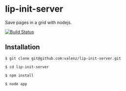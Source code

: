 # lip-init-server
Save pages in a grid with nodejs.

[![Build Status](https://travis-ci.org/valenz/tabgrid.svg?branch=master)](https://travis-ci.org/valenz/tabgrid)

## Installation
	$ git clone git@github.com:valenz/lip-init-server.git

	$ cd lip-init-server

	$ npm install

	$ node app
